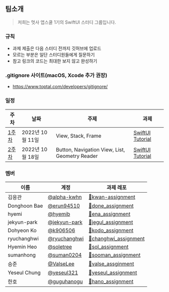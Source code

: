 ## 팀소개
> 저희는 멋사 앱스쿨 1기의 SwiftUI 스터디 그룹입니다.


### 규칙
- 과제 제출은 다음 스터디 전까지 깃허브에 업로드
- 모르는 부분은 일단 스터디원들에게 질문하기
- 참고 링크의 코드는 최대한 보지 않고 완성하기

### .gitignore 사이트(macOS, Xcode 추가 권장)
- https://www.toptal.com/developers/gitignore/

### 일정 
| 주차 | 날짜 | 주제 | 과제 | 
|---|---|---|---|
|[1주차](https://github.com/likelion-swiftui/notice_study/tree/main/20221011)|2022년 10월 11일|View, Stack, Frame|[SwiftUI Tutorial](https://github.com/likelion-swiftui/notice_assignment/tree/main/20221011)|
|[2주차](https://github.com/likelion-swiftui/notice_study/tree/main/20221018)|2022년 10월 18일|Button, Navigation View, List, Geometry Reader|[SwiftUI Tutorial](https://github.com/likelion-swiftui/notice_assignment/tree/main/20221018)|


### 멤버
|이름|계정|과제 레포|
|---|---|---|
|김응관|[@alpha-kwhn](https://github.com/alpha-kwhn)|[📁kwan-assignment](https://github.com/likelion-swiftui/kwan-assignment)|
|Donghoon Bae|[@erun94510](https://github.com/erun94510)|[📁done_assignment](https://github.com/likelion-swiftui/done_assignment)|
|hyemi|[@hyemib](https://github.com/hyemib)|[📁ena_assignment](https://github.com/likelion-swiftui/ena_assignment)|
|jekyun-park|[@jekyun-park](https://github.com/jekyun-park)|[📁jegul_assignment](https://github.com/likelion-swiftui/jegul_assignment)|
|Dohyeon Ko|[@k906506](https://github.com/k906506)|[📁kodo_assignment](https://github.com/likelion-swiftui/kodo_assignment)|
|ryuchanghwi|[@ryuchanghwi](https://github.com/ryuchanghwi)|[📁changhwi_assignment](https://github.com/likelion-swiftui/changhwi_assignment)|
|Hyemin Heo|[@soletree](https://github.com/soletree)|[📁sol_assignment](https://github.com/likelion-swiftui/sol_assignment)|
|sumanhong|[@suman0204](https://github.com/suman0204)|[📁sooman_assignment](https://github.com/likelion-swiftui/sooman_assignment)|
|승준|[@ValseLee](https://github.com/ValseLee)|[📁valse_assginment](https://github.com/likelion-swiftui/valse_assginment)|
|Yeseul Chung|[@yeseul321](https://github.com/yeseul321)|[📁yeseul_assignment](https://github.com/likelion-swiftui/yeseul_assignment)|
|한호|[@guguhanogu](https://github.com/guguhanogu)|[📁hano_assignment](https://github.com/likelion-swiftui/yeseul_assignment)|
